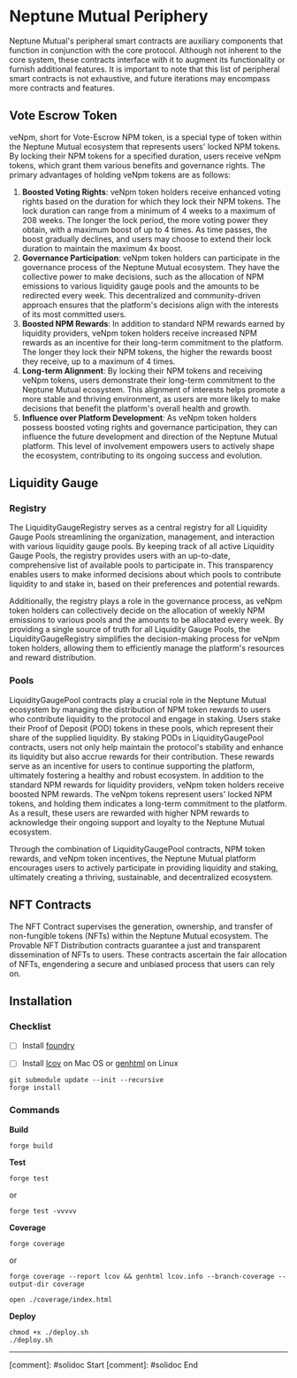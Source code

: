 # Neptune Mutual Periphery

Neptune Mutual's peripheral smart contracts are auxiliary components that function in conjunction with the core protocol. Although not inherent to the core system, these contracts interface with it to augment its functionality or furnish additional features. It is important to note that this list of peripheral smart contracts is not exhaustive, and future iterations may encompass more contracts and features.


## Vote Escrow Token

veNpm, short for Vote-Escrow NPM token, is a special type of token within the Neptune Mutual ecosystem that represents users' locked NPM tokens. By locking their NPM tokens for a specified duration, users receive veNpm tokens, which grant them various benefits and governance rights. The primary advantages of holding veNpm tokens are as follows:

1. **Boosted Voting Rights**: veNpm token holders receive enhanced voting rights based on the duration for which they lock their NPM tokens. The lock duration can range from a minimum of 4 weeks to a maximum of 208 weeks. The longer the lock period, the more voting power they obtain, with a maximum boost of up to 4 times. As time passes, the boost gradually declines, and users may choose to extend their lock duration to maintain the maximum 4x boost.
2. **Governance Participation**: veNpm token holders can participate in the governance process of the Neptune Mutual ecosystem. They have the collective power to make decisions, such as the allocation of NPM emissions to various liquidity gauge pools and the amounts to be redirected every week. This decentralized and community-driven approach ensures that the platform's decisions align with the interests of its most committed users.
3. **Boosted NPM Rewards**: In addition to standard NPM rewards earned by liquidity providers, veNpm token holders receive increased NPM rewards as an incentive for their long-term commitment to the platform. The longer they lock their NPM tokens, the higher the rewards boost they receive, up to a maximum of 4 times.
4. **Long-term Alignment**: By locking their NPM tokens and receiving veNpm tokens, users demonstrate their long-term commitment to the Neptune Mutual ecosystem. This alignment of interests helps promote a more stable and thriving environment, as users are more likely to make decisions that benefit the platform's overall health and growth.
5. **Influence over Platform Development**: As veNpm token holders possess boosted voting rights and governance participation, they can influence the future development and direction of the Neptune Mutual platform. This level of involvement empowers users to actively shape the ecosystem, contributing to its ongoing success and evolution.


## Liquidity Gauge

### Registry

The LiquidityGaugeRegistry serves as a central registry for all Liquidity Gauge Pools streamlining the organization, management, and interaction with various liquidity gauge pools. By keeping track of all active Liquidity Gauge Pools, the registry provides users with an up-to-date, comprehensive list of available pools to participate in. This transparency enables users to make informed decisions about which pools to contribute liquidity to and stake in, based on their preferences and potential rewards.

Additionally, the registry plays a role in the governance process, as veNpm token holders can collectively decide on the allocation of weekly NPM emissions to various pools and the amounts to be allocated every week. By providing a single source of truth for all Liquidity Gauge Pools, the LiquidityGaugeRegistry simplifies the decision-making process for veNpm token holders, allowing them to efficiently manage the platform's resources and reward distribution.

### Pools


LiquidityGaugePool contracts play a crucial role in the Neptune Mutual ecosystem by managing the distribution of NPM token rewards to users who contribute liquidity to the protocol and engage in staking. Users stake their Proof of Deposit (POD) tokens in these pools, which represent their share of the supplied liquidity. By staking PODs in LiquidityGaugePool contracts, users not only help maintain the protocol's stability and enhance its liquidity but also accrue rewards for their contribution. These rewards serve as an incentive for users to continue supporting the platform, ultimately fostering a healthy and robust ecosystem. In addition to the standard NPM rewards for liquidity providers, veNpm token holders receive boosted NPM rewards. The veNpm tokens represent users' locked NPM tokens, and holding them indicates a long-term commitment to the platform. As a result, these users are rewarded with higher NPM rewards to acknowledge their ongoing support and loyalty to the Neptune Mutual ecosystem.

Through the combination of LiquidityGaugePool contracts, NPM token rewards, and veNpm token incentives, the Neptune Mutual platform encourages users to actively participate in providing liquidity and staking, ultimately creating a thriving, sustainable, and decentralized ecosystem.

## NFT Contracts

The NFT Contract supervises the generation, ownership, and transfer of non-fungible tokens (NFTs) within the Neptune Mutual ecosystem.  The Provable NFT Distribution contracts guarantee a just and transparent dissemination of NFTs to users. These contracts ascertain the fair allocation of NFTs, engendering a secure and unbiased process that users can rely on.


## Installation

### Checklist

- [ ] Install [foundry](https://book.getfoundry.sh/getting-started/installation)
- [ ] Install [lcov](https://formulae.brew.sh/formula/lcov) on Mac OS or [genhtml](https://manpages.ubuntu.com/manpages/xenial/man1/genhtml.1.html) on Linux


```
git submodule update --init --recursive
forge install
```

### Commands

**Build**

```
forge build
```

**Test**

```
forge test
```

or

```
forge test -vvvvv
```

**Coverage**

```
forge coverage
```

or

```
forge coverage --report lcov && genhtml lcov.info --branch-coverage --output-dir coverage

open ./coverage/index.html
```

**Deploy**


```
chmod +x ./deploy.sh
./deploy.sh
```

---

[comment]: #solidoc Start
[comment]: #solidoc End
